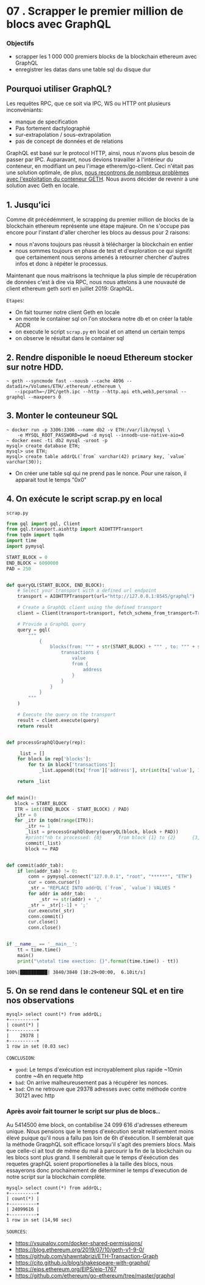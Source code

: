 
# 07 . Scrapper le premier million de blocs avec GraphQL

### Objectifs
- scrapper les 1 000 000 premiers blocks de la blockchain ethereum avec GraphQL
- enregistrer les datas dans une table sql du disque dur


## Pourquoi utiliser GraphQL?

Les requêtes RPC, que ce soit via IPC, WS ou HTTP ont plusieurs inconvéniants:
- manque de specification
- Pas fortement dactylographié 
- sur-extrapolation / sous-extrapolation
- pas de concept de données et de relations

GraphQL est basé sur le protocol HTTP, ainsi, nous n'avons plus besoin de passer par IPC. Auparavant, nous devions travailler à l'intérieur du conteneur, 
en modifiant un peu l'image etherem/go-client. Ceci n'était pas une solution optimale, de plus, [nous recontrons de nombreux problèmes avec l'exploitation du conteneur GETH](12_difficulties&Evolutions.md#docker-image-ethereumclient-go-not-working). 
Nous avons décider de revenir à une solution avec Geth en locale.

## 1. Jusqu'ici

Comme dit précédémment, le scrapping du premier million de blocks de la blockchain ethereum représente une étape majeure. On ne s'occupe pas encore pour l'instant d'aller chercher les blocs au dessus pour 2 raisons:
- nous n'avons toujours pas réussit à télécharger la blockchain en entier
- nous sommes toujours en phase de test et d'exploration ce qui signifit que certainement nous serons amenés à 
retourner chercher d'autres infos et donc à répéter le processus.

Maintenant que nous maitrisons la technique la plus simple de récupération de données c'est à dire via RPC, nous nous attelons à 
une nouvauté de client ethereum geth sorti en juillet 2019: GraphQL.


`Etapes`:  
- On fait tourner notre client Geth en locale
- on monte le container sql on l'on stockera notre db et on créer la table ADDR
- on execute le script `scrap.py` en local et on attend un certain temps
- on observe le résultat dans le container sql

## 2. Rendre disponible le noeud Ethereum stocker sur notre HDD.
```shell script
~ geth --syncmode fast --nousb --cache 4096 --datadir=/Volumes/ETH/.ethereum/.ethereum \
   --ipcpath=~/IPC/geth.ipc --http --http.api eth,web3,personal --graphql --maxpeers 0
```

## 3. Monter le conteuneur SQL
```shell script
~ docker run -p 3306:3306 --name db2 -v ETH:/var/lib/mysql \
    -e MYSQL_ROOT_PASSWORD=pwd -d mysql --innodb-use-native-aio=0
~ docker exec -ti db2 mysql -uroot -p
mysql> create database ETH;
mysql> use ETH;
mysql> create table addrQL(`from` varchar(42) primary key, `value` varchar(30));
```

- On créer une table sql qui ne prend pas le nonce. Pour une raison, il apparait tout le temps "0x0"


## 4. On exécute le script scrap.py en local
`scrap.py`
```python
from gql import gql, Client
from gql.transport.aiohttp import AIOHTTPTransport
from tqdm import tqdm
import time
import pymysql

START_BLOCK = 0
END_BLOCK = 6000000
PAD = 250


def queryQL(START_BLOCK, END_BLOCK):
    # Select your transport with a defined url endpoint
    transport = AIOHTTPTransport(url="http://127.0.0.1:8545/graphql")

    # Create a GraphQL client using the defined transport
    client = Client(transport=transport, fetch_schema_from_transport=True)

    # Provide a GraphQL query
    query = gql(
        """
            {
                blocks(from: """ + str(START_BLOCK) + """ , to: """ + str(END_BLOCK) + """) {
                    transactions {
                        value
                        from {
                            address
                        }
                    }
                }
            }
        """
    )

    # Execute the query on the transport
    result = client.execute(query)
    return result


def processGraphQlQuery(rep):

    _list = []
    for block in rep['blocks']:
        for tx in block['transactions']:
            _list.append((tx['from']['address'], str(int(tx['value'], 16))))

    return _list


def main():
   block = START_BLOCK
   ITR = int((END_BLOCK - START_BLOCK) / PAD)
   _itr = 0
   for _itr in tqdm(range(ITR)):
       _itr += 1
       _list = processGraphQlQuery(queryQL(block, block + PAD))
       #print("nb tx processed: {0}      from block {1} to {2}      {3}/{4}\n".format(len(_list), block, block + PAD, _itr + 1, ITR))
       commit(_list)
       block += PAD


def commit(addr_tab):
    if len(addr_tab) != 0:
        conn = pymysql.connect("127.0.0.1", "root", "******", "ETH")
        cur = conn.cursor()
        _str = "REPLACE INTO addrQL (`from`, `value`) VALUES "
        for addr in addr_tab:
            _str += str(addr) + ','
        _str = _str[:-1] + ';'
        cur.execute(_str)
        conn.commit()
        cur.close()
        conn.close()


if __name__ == '__main__':
    tt = time.time()
    main()
    print("\ntotal time exection: {}".format(time.time() - tt))
````
```shell script
100%|██████████| 3840/3840 [10:29<00:00,  6.10it/s]
```

## 5. On se rend dans le conteneur SQL et en tire nos observations
```shell script
mysql> select count(*) from addrQL;
+----------+
| count(*) |
+----------+
|    29378 |
+----------+
1 row in set (0.03 sec)
```

`CONCLUSION`:
- `good`: Le temps d'exécution est incroyablement plus rapide ~10min contre ~4h en requete http
- `bad`: On arrive malheureusement pas à récupérer les nonces. 
- `bad`: On ne retrouve que 29378 adresses avec cette méthode contre 30121 avec http


### Après avoir fait tourner le script sur plus de blocs..

Au 5414500 ème block, on contabilise 24 099 616 d'adresses ethereum unique. Nous pensions que le temps d'exécution serait 
relativement moins élevé puique qu'il nous a fallu pas loin de 6h d'éxécution. Il semblerait que la méthode GraqphQL soit 
efficace lorsqu'il s'agit des premiers blocs. Mais que celle-ci ait tout de même du mal à parcourir la fin de la blockchain ou les blocs sont plus grand. 
Il semblerait que le temps d'éxécution des requetes graphQL soient proportionelles à la taille des blocs, nous essayerons donc prochainement de déterminer le temps d'execution de notre script sur la blockchain complète.
```shell script
mysql> select count(*) from addrQL;
+----------+
| count(*) |
+----------+
| 24099616 |
+----------+
1 row in set (14,98 sec)
```


`SOURCES`:
- https://vsupalov.com/docker-shared-permissions/
- https://blog.ethereum.org/2019/07/10/geth-v1-9-0/
- https://github.com/shawntabrizi/ETH-Transaction-Graph
- https://cito.github.io/blog/shakespeare-with-graphql/
- https://eips.ethereum.org/EIPS/eip-1767
- https://github.com/ethereum/go-ethereum/tree/master/graphql

